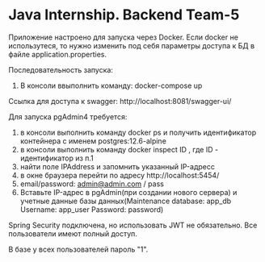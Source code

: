 # Java Internship. Backend Team-5

Приложение настроено для запуска через Docker. Если docker не использутеся, то нужно изменить под себя параметры доступа к БД в файле application.properties.

Последовательность запуска:
1. В консоли ввыполнить команду: docker-compose up

Ссылка для доступа к swagger: http://localhost:8081/swagger-ui/

Для запуска pgAdmin4 требуется:
1. в консоли выполнить команду docker ps и получить идентификатор контейнера с именем postgres:12.6-alpine
2. в консоли выполнить команду docker inspect ID , где ID - идентификатор из п.1
3. найти поле IPAddress и запомнить указанный IP-адресс
4. в окне браузера перейти по адресу http://localhost:5454/
5. email/password:  admin@admin.com / pass
6. Вставьте IP-адрес в pgAdmin(при создании нового сервера) и учетные данные базы данных(Maintenance database: app_db   Username: app_user   Password: password)

Spring Security подключена, но использовать JWT не обязательно. Все пользователи имеют полный доступ.

В базе у всех пользователей пароль "1".

